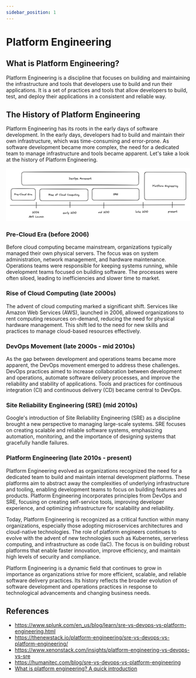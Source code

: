 ```yaml
---
sidebar_position: 1
---
```


# Platform Engineering

## What is Platform Engineering?

Platform Engineering is a discipline that focuses on building and maintaining the infrastructure and tools that developers use to build and run their applications. It is a set of practices and tools that allow developers to build, test, and deploy their applications in a consistent and reliable way.

## The History of Platform Engineering

Platform Engineering has its roots in the early days of software development. In the early days, developers had to build and maintain their own infrastructure, which was time-consuming and error-prone. As software development became more complex, the need for a dedicated team to manage infrastructure and tools became apparent. Let's take a look at the history of Platform Engineering.

![History of Platform Engineering](./img/history.png)

### Pre-Cloud Era (before 2006)

Before cloud computing became mainstream, organizations typically managed their own physical servers. The focus was on system administration, network management, and hardware maintenance. Operations teams were responsible for keeping systems running, while development teams focused on building software. The processes were often siloed, leading to inefficiencies and slower time to market.

### Rise of Cloud Computing (late 2000s)

The advent of cloud computing marked a significant shift. Services like Amazon Web Services (AWS), launched in 2006, allowed organizations to rent computing resources on-demand, reducing the need for physical hardware management. This shift led to the need for new skills and practices to manage cloud-based resources effectively.

### DevOps Movement (late 2000s - mid 2010s)

As the gap between development and operations teams became more apparent, the DevOps movement emerged to address these challenges. DevOps practices aimed to increase collaboration between development and operations, automate software delivery processes, and improve the reliability and stability of applications. Tools and practices for continuous integration (CI) and continuous delivery (CD) became central to DevOps.

### Site Reliability Engineering (SRE) (mid 2010s)

Google's introduction of Site Reliability Engineering (SRE) as a discipline brought a new perspective to managing large-scale systems. SRE focuses on creating scalable and reliable software systems, emphasizing automation, monitoring, and the importance of designing systems that gracefully handle failures.

### Platform Engineering (late 2010s - present)

Platform Engineering evolved as organizations recognized the need for a dedicated team to build and maintain internal development platforms. These platforms aim to abstract away the complexities of underlying infrastructure and tooling, enabling development teams to focus on building features and products. Platform Engineering incorporates principles from DevOps and SRE, focusing on creating self-service tools, improving developer experience, and optimizing infrastructure for scalability and reliability.

Today, Platform Engineering is recognized as a critical function within many organizations, especially those adopting microservices architectures and cloud-native technologies. The role of platform engineers continues to evolve with the advent of new technologies such as Kubernetes, serverless computing, and infrastructure as code (IaC). The focus is on building robust platforms that enable faster innovation, improve efficiency, and maintain high levels of security and compliance.

Platform Engineering is a dynamic field that continues to grow in importance as organizations strive for more efficient, scalable, and reliable software delivery practices. Its history reflects the broader evolution of software development and operations practices in response to technological advancements and changing business needs.

## References

- https://www.splunk.com/en_us/blog/learn/sre-vs-devops-vs-platform-engineering.html
- https://thenewstack.io/platform-engineering/sre-vs-devops-vs-platform-engineering/
- https://www.xenonstack.com/insights/platform-engineering-vs-devops-vs-sre
- https://humanitec.com/blog/sre-vs-devops-vs-platform-engineering
- [What is platform engineering? A quick introduction](https://circleci.com/blog/what-is-platform-engineering/)